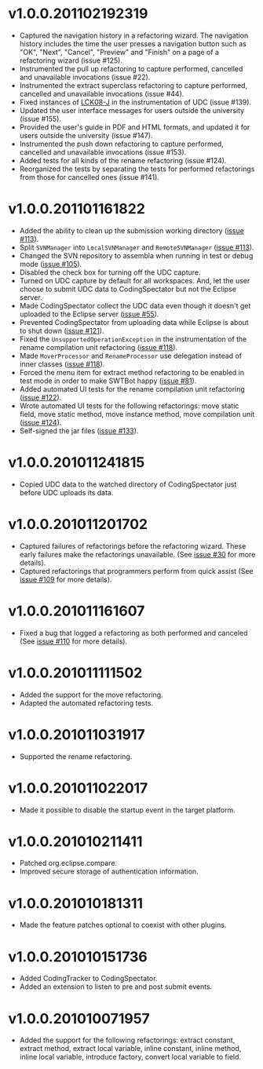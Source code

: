 v1.0.0.201102192319
===================
- Captured the navigation history in a refactoring wizard. The navigation history includes the time the user presses a navigation button such as "OK", "Next", "Cancel", "Preview" and "Finish" on a page of a refactoring wizard (issue #125).
- Instrumented the pull up refactoring to capture performed, cancelled and unavailable invocations (issue #22).
- Instrumented the extract superclass refactoring to capture performed, cancelled and unavailable invocations (issue #44).
- Fixed instances of [LCK08-J](https://www.securecoding.cert.org/confluence/display/java/LCK08-J.+Ensure+actively+held+locks+are+released+on+exceptional+conditions) in the instrumentation of UDC (issue #139).
- Updated the user interface messages for users outside the university (issue #155).
- Provided the user's guide in PDF and HTML formats, and updated it for users outside the university (issue #147).
- Instrumented the push down refactoring to capture performed, cancelled and unavailable invocations (issue #153).
- Added tests for all kinds of the rename refactoring (issue #124).
- Reorganized the tests by separating the tests for performed refactorings from those for cancelled ones (issue #141).

v1.0.0.201101161822
===================
- Added the ability to clean up the submission working directory ([issue #113](https://github.com/vazexqi/CodingSpectator/issues/113)).
- Split `SVNManager` into `LocalSVNManager` and `RemoteSVNManager` ([issue #113](https://github.com/vazexqi/CodingSpectator/issues/113)).
- Changed the SVN repository to assembla when running in test or debug mode ([issue #105](https://github.com/vazexqi/CodingSpectator/issues/105)).
- Disabled the check box for turning off the UDC capture.
- Turned on UDC capture by default for all workspaces. And, let the user choose to submit UDC data to CodingSpectator but not the Eclipse server.
- Made CodingSpectator collect the UDC data even though it doesn't get uploaded to the Eclipse server ([issue #55](https://github.com/vazexqi/CodingSpectator/issues/55)).
- Prevented CodingSpectator from uploading data while Eclipse is about to shut down ([issue #121](https://github.com/vazexqi/CodingSpectator/issues/121)).
- Fixed the `UnsupportedOperationException` in the instrumentation of the rename compilation unit refactoring ([issue #118](https://github.com/vazexqi/CodingSpectator/issues/118)).
- Made `MoverProcessor` and `RenameProcessor` use delegation instead of inner classes ([issue #118](https://github.com/vazexqi/CodingSpectator/issues/118)).
- Forced the menu item for extract method refactoring to be enabled in test mode in order to make SWTBot happy ([issue #81](https://github.com/vazexqi/CodingSpectator/issues/81)).
- Added automated UI tests for the rename compilation unit refactoring ([issue #122](https://github.com/vazexqi/CodingSpectator/issues/122)).
- Wrote automated UI tests for the following refactorings: move static field, move static method, move instance method, move compilation unit ([issue #124](https://github.com/vazexqi/CodingSpectator/issues/124)).
- Self-signed the jar files ([issue #133](https://github.com/vazexqi/CodingSpectator/issues/133)).

v1.0.0.201011241815
===================
- Copied UDC data to the watched directory of CodingSpectator just before UDC uploads its data.

v1.0.0.201011201702
===================
- Captured failures of refactorings before the refactoring wizard. These early failures make the refactorings unavailable. (See [issue #30](https://github.com/vazexqi/CodingSpectator/issues/30) for more details).
- Captured refactorings that programmers perform from quick assist (See [issue #109](https://github.com/vazexqi/CodingSpectator/issues/109) for more details).

v1.0.0.201011161607
===================
- Fixed a bug that logged a refactoring as both performed and canceled (See [issue #110](https://github.com/vazexqi/CodingSpectator/issues/110) for more details).

v1.0.0.201011111502
===================
- Added the support for the move refactoring.
- Adapted the automated refactoring tests.

v1.0.0.201011031917
===================
- Supported the rename refactoring.

v1.0.0.201011022017
===================
- Made it possible to disable the startup event in the target platform.

v1.0.0.201010211411
===================
- Patched org.eclipse.compare.
- Improved secure storage of authentication information.

v1.0.0.201010181311
===================
- Made the feature patches optional to coexist with other plugins.

v1.0.0.201010151736
===================
- Added CodingTracker to CodingSpectator.
- Added an extension to listen to pre and post submit events.

v1.0.0.201010071957
===================
- Added the support for the following refactorings: extract constant, extract method, extract local variable, inline constant, inline method, inline local variable, introduce factory, convert local variable to field.

